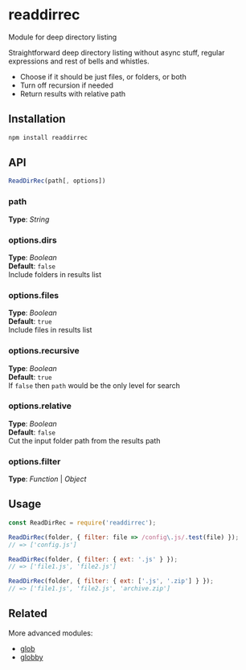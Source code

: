 # readdirrec   
Module for deep directory listing  

Straightforward deep directory listing without async stuff, regular expressions and rest of bells and whistles. 
- Choose if it should be just files, or folders, or both
- Turn off recursion if needed
- Return results with relative path


## Installation
```bash
npm install readdirrec
```


## API

```javascript
ReadDirRec(path[, options])
```


### path
**Type**: _String_


### options.dirs
**Type**: _Boolean_  
**Default**: `false`  
Include folders in results list


### options.files
**Type**: _Boolean_  
**Default**: `true`  
Include files in results list


### options.recursive
**Type**: _Boolean_  
**Default**: `true`  
If `false` then `path` would be the only level for search


### options.relative
**Type**: _Boolean_   
**Default**: `false`  
Cut the input folder path from the results path


### options.filter
**Type**: _Function_ | _Object_  


## Usage
```javascript
const ReadDirRec = require('readdirrec');

ReadDirRec(folder, { filter: file => /config\.js/.test(file) });
// => ['config.js']

ReadDirRec(folder, { filter: { ext: '.js' } });
// => ['file1.js', 'file2.js']

ReadDirRec(folder, { filter: { ext: ['.js', '.zip'] } });
// => ['file1.js', 'file2.js', 'archive.zip']
```


## Related
More advanced modules:
* [glob](https://github.com/isaacs/node-glob)
* [globby](https://github.com/sindresorhus/globby)

